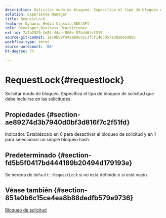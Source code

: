 ```yaml
---
description: Solicitar modo de bloqueo. Especifica el tipo de bloqueo de solicitud que debe incluirse en las solicitudes.
solution: Experience Manager
title: RequestLock
feature: Dynamic Media Classic,SDK/API
role: Developer,Business Practitioner
exl-id: 7a2b2529-4e8f-44aa-800e-87bdd6fe2519
source-git-commit: 1ec8b59f442eb96c6c3f5f1405d57a38a86bd056
workflow-type: tm+mt
source-wordcount: '66'
ht-degree: 7%

---
```


# RequestLock{#requestlock}

Solicitar modo de bloqueo. Especifica el tipo de bloqueo de solicitud que debe incluirse en las solicitudes.

## Propiedades {#section-ae89274d3b7940d0bf3d816f7c2f51fd}

Indicador. Establézcalo en 0 para desactivar el bloqueo de solicitud y en 1 para seleccionar un simple bloqueo hash.

## Predeterminado {#section-fd5b5f0417bd444189b20494d179193e}

Se hereda de `default::RequestLock` si no está definido o si está vacío.

## Véase también {#section-851a0b6c15ce4ea8b88dedfb579e9736}

[Bloqueo de solicitud](../../../../../is-api/image-catalog/image-serving-api-ref/c-image-catalog-reference/c-attributes-reference/r-requestlock.md#reference-8bbe2f581be847d3b9fa123e8e5e94b0)
